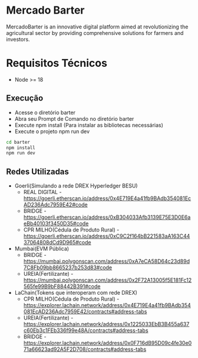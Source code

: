 # Mercado Barter
MercadoBarter is an innovative digital platform aimed at revolutionizing the agricultural sector by providing comprehensive solutions for farmers and investors.

# Requisitos Técnicos
- Node >= 18

## Execução

- Acesse o diretório barter
- Abra seu Prompt de Comando no diretório barter
- Execute npm install (Para instalar as bibliotecas necessárias)
- Execute o projeto npm run dev
```bash
cd barter
npm install
npm run dev
```

## Redes Utilizadas
- Goerli(Simulando a rede DREX Hyperledger BESU)
  - REAL DIGITAL - https://goerli.etherscan.io/address/0x4E719E4a41fb9BAdb354081EcAD236Adc7959E42#code
  - BRIDGE - https://goerli.etherscan.io/address/0xB304033Afb3139E75E3D0E6aeBb40103f3450D35#code
  - CPR MILHO(Cédula de Produto Rural) - https://goerli.etherscan.io/address/0xC9C2f164bB221583aA163C4437064808dCd9D965#code
- Mumbai(EVM Pública)
  - BRIDGE - https://mumbai.polygonscan.com/address/0xA7eCA58D64c23d89d7C8Fb09bb8665237b253d83#code
  - UREIA(Fertilizante) - https://mumbai.polygonscan.com/address/0x2F72A13005f5E181Fc12565fe99B9bF88442B391#code
- LaChain(Tokens que interoperam com rede DREX)
  - CPR MILHO(Cédula de Produto Rural) - https://explorer.lachain.network/address/0x4E719E4a41fb9BAdb354081EcAD236Adc7959E42/contracts#address-tabs
  - UREIA(Fertilizante) - https://explorer.lachain.network/address/0x1225033EbB3B455a637c60Eb3c1FEb336f99e48A/contracts#address-tabs
  - BRIDGE - https://explorer.lachain.network/address/0x0F716dB95D09c4fe30e071a66623ad92A5F2D708/contracts#address-tabs
